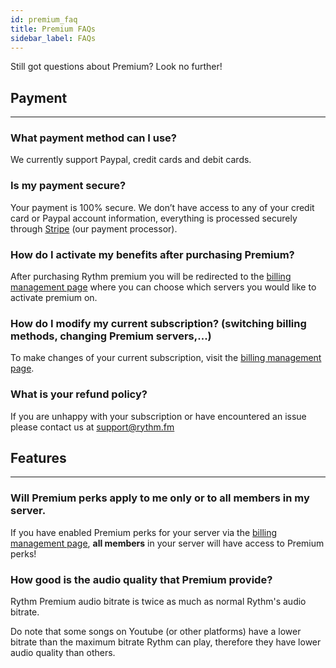```yaml
---
id: premium_faq
title: Premium FAQs
sidebar_label: FAQs
---
```

Still got questions about Premium? Look no further!

## Payment
---
### What payment method can I use?

We currently support Paypal, credit cards and debit cards.

### Is my payment secure?

Your payment is 100% secure. We don’t have access to any of your credit card or Paypal account information, everything is processed securely through [Stripe](https://stripe.com/) (our payment processor).

### How do I activate my benefits after purchasing Premium?

After purchasing Rythm premium you will be redirected to the [billing management page](https://rythm.fm/app/billing) where you can choose which servers you would like to activate premium on.

### How do I modify my current subscription? (switching billing methods, changing Premium servers,...)

To make changes of your current subscription, visit the [billing management page](https://rythm.fm/app/billing).

### What is your refund policy?

If you are unhappy with your subscription or have encountered an issue please contact us at [support@rythm.fm](mailto:support@rythm.fm)

## Features
---
### Will Premium perks apply to me only or to all members in my server.

If you have enabled Premium perks for your server via the [billing management page](https://rythm.fm/app/billing), **all members** in your server will have access to Premium perks!

### How good is the audio quality that Premium provide?

Rythm Premium audio bitrate is twice as much as normal Rythm's audio bitrate.

Do note that some songs on Youtube (or other platforms) have a lower bitrate than the maximum bitrate Rythm can play, therefore they have lower audio quality than others.
